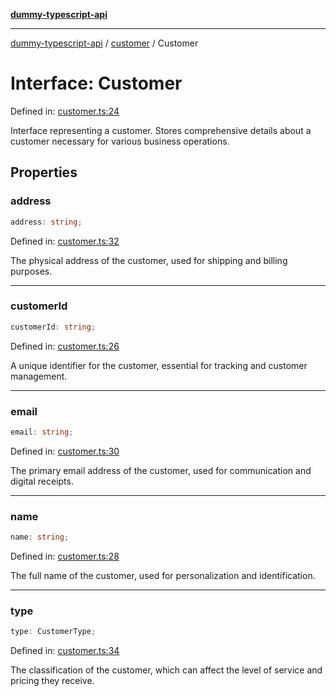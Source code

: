 [**dummy-typescript-api**](../../README.md)

***

[dummy-typescript-api](../../README.md) / [customer](../README.md) / Customer

# Interface: Customer

Defined in: [customer.ts:24](https://github.com/typedoc2md/dummy-typescript-api/blob/main/src/customer.ts#L24)

Interface representing a customer.
Stores comprehensive details about a customer necessary for various business operations.

## Properties

### address

```ts
address: string;
```

Defined in: [customer.ts:32](https://github.com/typedoc2md/dummy-typescript-api/blob/main/src/customer.ts#L32)

The physical address of the customer, used for shipping and billing purposes.

***

### customerId

```ts
customerId: string;
```

Defined in: [customer.ts:26](https://github.com/typedoc2md/dummy-typescript-api/blob/main/src/customer.ts#L26)

A unique identifier for the customer, essential for tracking and customer management.

***

### email

```ts
email: string;
```

Defined in: [customer.ts:30](https://github.com/typedoc2md/dummy-typescript-api/blob/main/src/customer.ts#L30)

The primary email address of the customer, used for communication and digital receipts.

***

### name

```ts
name: string;
```

Defined in: [customer.ts:28](https://github.com/typedoc2md/dummy-typescript-api/blob/main/src/customer.ts#L28)

The full name of the customer, used for personalization and identification.

***

### type

```ts
type: CustomerType;
```

Defined in: [customer.ts:34](https://github.com/typedoc2md/dummy-typescript-api/blob/main/src/customer.ts#L34)

The classification of the customer, which can affect the level of service and pricing they receive.
